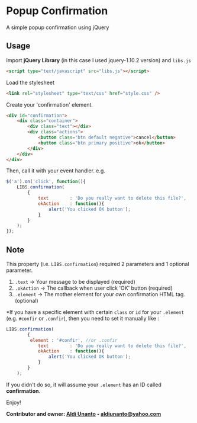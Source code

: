 # Popup Confirmation
A simple popup confirmation using jQuery

Usage
------------

Import **jQuery Library** (in this case I used jquery-1.10.2 version) and `libs.js`
```html
<script type="text/javascript" src="libs.js"></script>
```

Load the stylesheet
```html
<link rel="stylesheet" type="text/css" href="style.css" />
```

Create your 'confirmation' element.
```html
<div id="confirmation">
 	<div class="container">
 		<div class="text"></div>
 		<div class="actions">
 			<button class="btn default negative">cancel</button>
 			<button class="btn primary positive">ok</button>
 		</div>
 	</div>
</div>
```

Then, call it with your event handler. e.g.
```javascript
$('a').on('click', function(){
	LIBS.confirmation(
		{
			text		: 'Do you really want to delete this file?',
			okAction	: function(){
				alert('You clicked OK button');
			}
		}
	);
});
```

Note
----------------

This property (i.e. `LIBS.confirmation`) required 2 parameters and 1 optional parameter.

1. `.text` -> Your message to be displayed (required)
2. `.okAction` -> The callback when user click 'OK' button (required)
3. `.element` -> The mother element for your own confirmation HTML tag. (optional)

*If you have a specific element with certain `class` or `id` for your `.element` (e.g. `#confir` or `.confir`), then you need to set it manually like :
```javascript
LIBS.confirmation(
		{
		 element : '#confir', //or .confir
			text		: 'Do you really want to delete this file?',
			okAction	: function(){
				alert('You clicked OK button');
			}
		}
	);
```

If you didn't do so, it will assume your `.element` has an ID called **confirmation**.

Enjoy!

**Contributor and owner: [Aldi Unanto](http://aldiunanto.com) - aldiunanto@yahoo.com**
